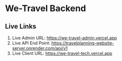 # We-Travel Backend

## Live Links

1. Live Admin URL:      https://we-travel-admin.vercel.app
2. Live API End Point:  https://travelplanning-website-server.onrender.com/api/v1
3. Live Client URL:     https://we-travel-tech.vercel.app

